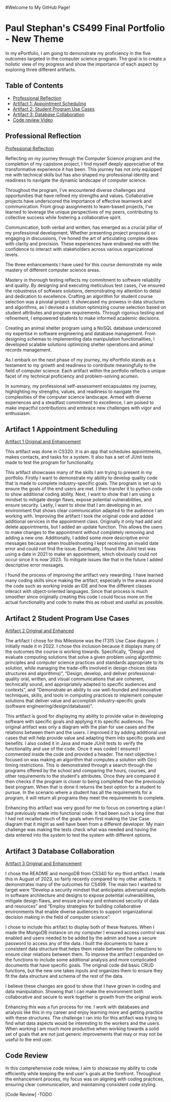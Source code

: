 #Welcome to My GitHub Page!
# Paul Stephan's CS499 Final Portfolio - New Theme

In my ePortfolio, I am going to demonstrate my proficiency in the five outcomes targeted in the computer science program. The goal is to create a holistic view of my progress and show the importance of each aspect by exploring three different artifacts.

## Table of Contents

- [Professional Reflection](#professional-reflection)
- [Artifact 1: Appointment Scheduling](#artifact-1-appointment-scheduling)
- [Artifact 2: Student Program Use Cases](#artifact-2-student-program-use-cases)
- [Artifact 3: Database Collaboration](#artifact-3-database-collaboration)
- [Code review Video](#code-review)

## Professional Reflection
[Professional Reflection](CS499%20Professional%20reflection.docx)

Reflecting on my journey through the Computer Science program and the completion of my capstone project, I find myself deeply appreciative of the transformative experience it has been. This journey has not only equipped me with technical skills but has also shaped my professional identity and readiness to navigate the dynamic landscape of computer science.

Throughout the program, I've encountered diverse challenges and opportunities that have refined my strengths and values. Collaborative projects have underscored the importance of effective teamwork and communication. From group assignments to team-based projects, I've learned to leverage the unique perspectives of my peers, contributing to collective success while fostering a collaborative spirit.

Communication, both verbal and written, has emerged as a crucial pillar of my professional development. Whether presenting project proposals or engaging in discussions, I've honed the art of articulating complex ideas with clarity and precision. These experiences have endowed me with the confidence to interact with stakeholders across various organizational levels.

The three enhancements I have used for this course demonstrate my wide mastery of different computer science areas.

Mastery in thorough testing reflects my commitment to software reliability and quality. By designing and executing meticulous test cases, I've ensured the robustness of software solutions, demonstrating my attention to detail and dedication to excellence.
Crafting an algorithm for student course selection was a pivotal project. It showcased my prowess in data structures and algorithms, as I devised a solution optimizing course selection based on student attributes and program requirements. Through rigorous testing and refinement, I empowered students to make informed academic decisions.

Creating an animal shelter program using a NoSQL database underscored my expertise in software engineering and database management. From designing schemas to implementing data manipulation functionalities, I developed scalable solutions optimizing shelter operations and animal records management.

As I embark on the next phase of my journey, my ePortfolio stands as a testament to my growth and readiness to contribute meaningfully to the field of computer science. Each artifact within the portfolio reflects a unique facet of my technical proficiency and problem-solving acumen.

In summary, my professional self-assessment encapsulates my journey, highlighting my strengths, values, and readiness to navigate the complexities of the computer science landscape. Armed with diverse experiences and a steadfast commitment to excellence, I am poised to make impactful contributions and embrace new challenges with vigor and enthusiasm.


## Artifact 1 Appointment Scheduling

[Artifact 1 Original and Enhancement](https://github.com/Ukuliga/ukuliga.github.io/tree/main/Artifact1)

This artifact was done in CS320. It is an app that schedules appointments, makes contacts, and tasks for a system. It also has a set of JUnit tests made to test the program for functionality. 

This artifact showcases many of the skills I am trying to present in my portfolio. Firstly I want to demonstrate my ability to develop quality code that is made to complete industry-specific goals. The program is set up to ensure the goals of the end users are met. I then transfer it to python code to show additional coding ability. Next, I want to show that I am using a mindset to mitigate design flaws, expose potential vulnerabilities, and ensure security. Lastly, I want to show that I am developing in an environment that shows clear communication adapted to the audience I am working with. Improving the artifact I took the original code and added additional services in the appointment class. Originally it only had add and delete appointments, but I added an update function. This allows the users to make changes to the appointment without completely removing and adding a new one. Additionally, I added some more descriptive error messages because when troubleshooting I kept receiving an invalid date error and could not find the issue. Eventually, I found the JUnit test was using a date in 2021 to make an appointment, which obviously could not occur since it is now 2023. To mitigate issues like that in the future I added descriptive error messages.

I found the process of improving the artifact very rewarding. I have learned many coding skills since making the artifact, especially in the areas around the code such as working inside an IDE and how the different classes interact with object-oriented languages. Since that process is much smoother since originally creating this code I could focus more on the actual functionality and code to make this as robust and useful as possible. 





## Artifact 2 Student Program Use Cases

[Artifact 2 Original and Enhanced](https://github.com/Ukuliga/ukuliga.github.io/tree/main/Artifact2)

The artifact I chose for this Milestone was the IT315 Use Case diagram. I initially made it in 2022. I chose this inclusion because it displays many of the outcomes the course is working towards. Specifically, “Design and evaluate computing solutions that solve a given problem using algorithmic principles and computer science practices and standards appropriate to its solution, while managing the trade-offs involved in design choices (data structures and algorithms)”, “Design, develop, and deliver professional-quality oral, written, and visual communications that are coherent, technically sound, and appropriately adapted to specific audiences and contexts”, and “Demonstrate an ability to use well-founded and innovative techniques, skills, and tools in computing practices to implement computer solutions that deliver value and accomplish industry-specific goals (software engineering/design/database)”.

This artifact is good for displaying my ability to provide value in developing software with specific goals and applying it to specific audiences. The original artifact was only a diagram with the plan for use cases and the relations between them and the users. I improved it by adding additional use cases that will help provide value and adapting them into specific goals and benefits. I also coded it in Java and made JUnit tests to verify the functionality and use of the code. Once it was coded I ensured I commented inside the code and provided a header. The next objective I focused on was making an algorithm that computes a solution with O(n) timing restrictions. This is demonstrated through a search through the programs offered by the school and comparing the hours, courses, and other requirements to the student's attributes. Once they are compared it then checks if the program is closer to being completed than the previously best program. When that is done it returns the best option for a student to pursue. In the scenario where a student has all the requirements for a program, it will return all programs they meet the requirements to complete. 

Enhancing this artifact was very good for me to focus on converting a plan I had previously made into functional code. It had been such a long time that I had not recalled much of the goals when first making the Use Case diagram that it might as well have been from a different developer. My main challenge was making the tests check what was needed and having the data entered into the system to test the system with different options.

## Artifact 3 Database Collaboration

[Artifact 3 Original and Enhancement](https://github.com/Ukuliga/ukuliga.github.io/tree/main/Artifact3)

I chose the README and mongoDB from CS340 for my third artifact. I made this in August of 2023, so fairly recently compared to my other artifacts. It demonstrates many of the outcomes for CS499. The main two I wanted to target were “Develop a security mindset that anticipates adversarial exploits in software architecture and designs to expose potential vulnerabilities, mitigate design flaws, and ensure privacy and enhanced security of data and resources” and “Employ strategies for building collaborative environments that enable diverse audiences to support organizational decision making in the field of computer science”.

I chose to include this artifact to display both of these features. When I made the MongoDB instance on my computer I ensured access control was enabled and users needed to be added by the admin and have a secure password to access any of the data. I built the documents to have a consistent data structure that helps them relate between the collections to ensure clear relations between them. To improve the artifact I expanded on the functions to include some additional analysis and more complicated documents that have specific goals. The original code did basic CRUD functions, but the new one takes inputs and organizes them to ensure they fit the data structure and schema of the rest of the data. 
 
I believe these changes are good to show that I have grown in coding and data manipulation. Showing that I can make the environment both collaborative and secure to work together is growth from the original work.

Enhancing this was a fun process for me. I work with databases and analysis like this in my career and enjoy learning more and getting practice with these structures. The challenge I ran into for this artifact was trying to find what data aspects would be interesting to the workers and the users. When working I am much more productive when working towards a solid set of goals that are not just generic improvements that may or may not be useful to the end user. 

## Code Review

In this comprehensive code review, I aim to showcase my ability to code efficiently while keeping the end user's goals at the forefront. Throughout the enhancement process, my focus was on aligning with coding practices, ensuring clear communication, and maintaining consistent code styling.

[Code Review] 
-TODO
